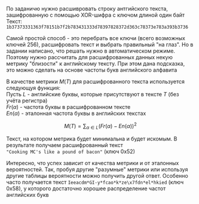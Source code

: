 
По заданичю нужно расшивровать строку антгийского текста, зашифрованную с помощью XOR-шифра с ключом длиной один байт
Текст: `1b37373331363f78151b7f2b783431333d78397828372d363c78373e783a393b3736`

Самой простой способ - это перебрать все ключи (всего возможных ключей 256), расшифровать текст и выбрать правильный "на глаз". Но в задании написано, что решать нужно в автоматическом режиме. Поэтому нужно рассчитать для расшифрованных данных некую метрику "близости" к английскому тексту. При этом дана подсказка, это можно сделать на основе частоты букв английского алфавита

В качестве метрики $M(T)$  для расшифрованного текста используется следующуя функция:  
Пусть $L$ - английские буквы, которые присутствуют в тексте $T$ (без учёта регистра)   
$Fr(\alpha)$ - частота буквы в расшифрованном тексте   
$En(\alpha)$ - эталонная частота буквы в английских текстах  

$$ M(T) = \sum_{\alpha \in L} (Fr(\alpha) - En(\alpha)) ^ 2   $$

Текст, на котором метрика будет минимальна и будет искомым. В результате получаем расшифрованный текст  
`"Cooking MC's like a pound of bacon"` (ключ 0x52)

Интересно, что успех зависит от качества метрики и от эталонных вероятностей. Так, пробуя другие "разумные" метрики или используя другие таблицы вероятности можно получить другой ответ. Особенно часто получается текст `Ieeacdm*GI-y*fcao*k*ze\x7fdn*el*hkied` (ключ 0x58), у которого достаточно хорошее распределение частот английских букв
